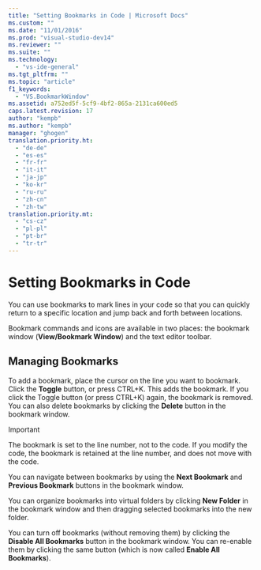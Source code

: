 ```yaml
---
title: "Setting Bookmarks in Code | Microsoft Docs"
ms.custom: ""
ms.date: "11/01/2016"
ms.prod: "visual-studio-dev14"
ms.reviewer: ""
ms.suite: ""
ms.technology: 
  - "vs-ide-general"
ms.tgt_pltfrm: ""
ms.topic: "article"
f1_keywords: 
  - "VS.BookmarkWindow"
ms.assetid: a752ed5f-5cf9-4bf2-865a-2131ca600ed5
caps.latest.revision: 17
author: "kempb"
ms.author: "kempb"
manager: "ghogen"
translation.priority.ht: 
  - "de-de"
  - "es-es"
  - "fr-fr"
  - "it-it"
  - "ja-jp"
  - "ko-kr"
  - "ru-ru"
  - "zh-cn"
  - "zh-tw"
translation.priority.mt: 
  - "cs-cz"
  - "pl-pl"
  - "pt-br"
  - "tr-tr"
---
```

# Setting Bookmarks in Code
You can use bookmarks to mark lines in your code so that you can quickly return to a specific location and jump back and forth between locations.  
  
 Bookmark commands and icons are available in two places: the bookmark window (**View/Bookmark Window**) and the text editor toolbar.  
  
## Managing Bookmarks  
 To add a bookmark, place the cursor on the line you want to bookmark. Click the **Toggle** button, or press CTRL+K. This adds the bookmark. If you click the Toggle button (or press CTRL+K) again, the bookmark is removed. You can also delete bookmarks by clicking the **Delete** button in the bookmark window.  
  
> [!IMPORTANT]
>  The bookmark is set to the line number, not to the code. If you modify the code, the bookmark is retained at the line number, and does not move with the code.  
  
 You can navigate between bookmarks by using the **Next Bookmark** and **Previous Bookmark** buttons in the bookmark window.  
  
 You can organize bookmarks into virtual folders by clicking **New Folder** in the bookmark window and then dragging selected bookmarks into the new folder.  
  
 You can turn off bookmarks (without removing them) by clicking the **Disable All Bookmarks** button in the bookmark window. You can re-enable them by clicking the same button (which is now called **Enable All Bookmarks**).